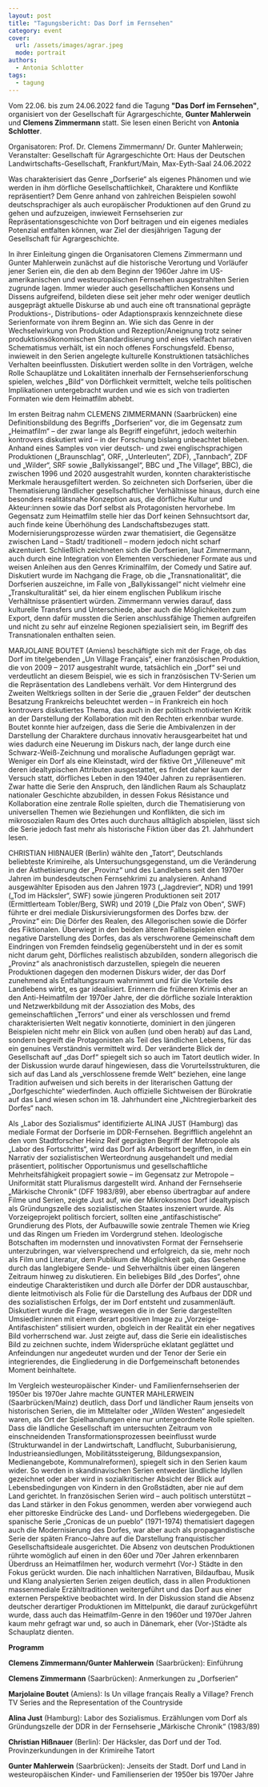 ```yaml
---
layout: post
title: "Tagungsbericht: Das Dorf im Fernsehen"
category: event
cover:
  url: /assets/images/agrar.jpeg
  mode: portrait
authors:
  - Antonia Schlotter
tags:
  - tagung
---
```


Vom 22.06. bis zum 24.06.2022 fand die Tagung **"Das Dorf im Fernsehen"**, organisiert von der Gesellschaft für Agrargeschichte, **Gunter Mahlerwein** und **Clemens Zimmermann** statt. Sie lesen einen Bericht von **Antonia Schlotter**.

<!-- more -->

Organisatoren: Prof. Dr. Clemens Zimmermann/ Dr. Gunter Mahlerwein; Veranstalter: Gesellschaft für Agrargeschichte
Ort: Haus der Deutschen Landwirtschafts-Gesellschaft, Frankfurt/Main, Max-Eyth-Saal
24.06.2022

Was charakterisiert das Genre „Dorfserie“ als eigenes Phänomen und wie werden in ihm dörfliche Gesellschaftlichkeit, Charaktere und Konflikte repräsentiert?
Dem Genre anhand von zahlreichen Beispielen sowohl deutschsprachiger als auch europäischer Produktionen auf den Grund zu gehen und aufzuzeigen, inwieweit Fernsehserien zur Repräsentationsgeschichte von Dorf beitragen und ein eigenes mediales Potenzial entfalten können, war Ziel der diesjährigen Tagung der Gesellschaft für Agrargeschichte.

In ihrer Einleitung gingen die Organisatoren Clemens Zimmermann und Gunter Mahlerwein zunächst auf die historische Verortung und Vorläufer jener Serien ein, die den ab dem Beginn der 1960er Jahre im US-amerikanischen und westeuropäischen Fernsehen ausgestrahlten Serien zugrunde lagen. Immer wieder auch gesellschaftlichen Konsens und Dissens aufgreifend, bildeten diese seit jeher mehr oder weniger deutlich ausgeprägt aktuelle Diskurse ab und auch eine oft transnational geprägte Produktions-, Distributions- oder Adaptionspraxis kennzeichnete diese Serienformate von ihrem Beginn an.
Wie sich das Genre in der Wechselwirkung von Produktion und Rezeption/Aneignung trotz seiner produktionsökonomischen Standardisierung und eines vielfach narrativen Schematismus verhält, ist ein noch offenes Forschungsfeld. Ebenso, inwieweit in den Serien angelegte kulturelle Konstruktionen tatsächliches Verhalten beeinflussten.
Diskutiert werden sollte in den Vorträgen, welche Rolle Schauplätze und Lokalitäten innerhalb der Fernsehserienforschung spielen, welches „Bild“ von Dörflichkeit vermittelt, welche teils politischen Implikationen untergebracht wurden und wie es sich von tradierten Formaten wie dem Heimatfilm abhebt.

Im ersten Beitrag nahm CLEMENS ZIMMERMANN (Saarbrücken) eine Definitionsbildung des Begriffs „Dorfserien“ vor, die im Gegensatz zum „Heimatfilm“ – der zwar lange als Begriff eingeführt, jedoch weiterhin kontrovers diskutiert wird – in der Forschung bislang unbeachtet blieben.
Anhand eines Samples von vier deutsch- und zwei englischsprachigen Produktionen („Braunschlag“, ORF, „Unterleuten“, ZDF), „Tannbach“, ZDF und „Wilder“, SRF sowie „Ballykissangel“, BBC und „The Village“, BBC), die zwischen 1996 und 2020 ausgestrahlt wurden, konnten charakteristische Merkmale herausgefiltert werden. So zeichneten sich Dorfserien, über die Thematisierung ländlicher gesellschaftlicher Verhältnisse hinaus, durch eine besonders realitätsnahe Konzeption aus, die dörfliche Kultur und Akteur:innen sowie das Dorf selbst als Protagonisten hervorhebe. Im Gegensatz zum Heimatfilm stelle hier das Dorf keinen Sehnsuchtsort dar, auch finde keine Überhöhung des Landschaftsbezuges statt. Modernisierungsprozesse würden zwar thematisiert, die Gegensätze zwischen Land – Stadt/ traditionell – modern jedoch nicht scharf akzentuiert. Schließlich zeichneten sich die Dorfserien, laut Zimmermann, auch durch eine Integration von Elementen verschiedener Formate aus und weisen Anleihen aus den Genres Kriminalfilm, der Comedy und Satire auf.
Diskutiert wurde im Nachgang die Frage, ob die „Transnationalität“, die Dorfserien auszeichne, im Falle von „Ballykissangel“ nicht vielmehr eine „Transkulturalität“ sei, da hier einem englischen Publikum irische Verhältnisse präsentiert würden. Zimmermann verwies darauf, dass kulturelle Transfers und Unterschiede, aber auch die Möglichkeiten zum Export, denn dafür mussten die Serien anschlussfähige Themen aufgreifen und nicht zu sehr auf einzelne Regionen spezialisiert sein, im Begriff des Transnationalen enthalten seien.


MARJOLAINE BOUTET (Amiens) beschäftigte sich mit der Frage, ob das Dorf im titelgebenden „Un Village Français“, einer französischen Produktion, die von 2009 – 2017 ausgestrahlt wurde, tatsächlich ein „Dorf“ sei und verdeutlicht an diesem Beispiel, wie es sich in französischen TV-Serien um die Repräsentation des Landlebens verhält. Vor dem Hintergrund des Zweiten Weltkriegs sollten in der Serie die „grauen Felder“ der deutschen Besatzung Frankreichs beleuchtet werden – in Frankreich ein hoch kontrovers diskutiertes Thema, das auch in der politisch motivierten Kritik an der Darstellung der Kollaboration mit den Rechten erkennbar wurde. Boutet konnte hier aufzeigen, dass die Serie die Ambivalenzen in der Darstellung der Charaktere durchaus innovativ herausgearbeitet hat und wies dadurch eine Neuerung im Diskurs nach, der lange durch eine Schwarz-Weiß-Zeichnung und moralische Aufladungen geprägt war. Weniger ein Dorf als eine Kleinstadt, wird der fiktive Ort „Villeneuve“ mit deren idealtypischen Attributen ausgestattet, es findet daher kaum der Versuch statt, dörfliches Leben in den 1940er Jahren zu repräsentieren.  
Zwar hatte die Serie den Anspruch, den ländlichen Raum als Schauplatz nationaler Geschichte abzubilden, in dessen Fokus Résistance und Kollaboration eine zentrale Rolle spielten, durch die Thematisierung von universellen Themen wie Beziehungen und Konflikten, die sich im mikrosozialen Raum des Ortes auch durchaus alltäglich abspielen, lässt sich die Serie jedoch fast mehr als historische Fiktion über das 21. Jahrhundert lesen.

CHRISTIAN HIßNAUER (Berlin) wählte den „Tatort“, Deutschlands beliebteste Krimireihe, als Untersuchungsgegenstand, um die Veränderung in der Ästhetisierung der „Provinz“ und des Landlebens seit den 1970er Jahren im bundesdeutschen Fernsehkrimi zu analysieren. Anhand ausgewählter Episoden aus den Jahren 1973 („Jagdrevier“, NDR) und 1991 („Tod im Häcksler“, SWF) sowie jüngeren Produktionen seit 2017 (Ermittlerteam Tobler/Berg, SWR) und 2019 („Die Pfalz von Oben“, SWF) führte er drei mediale Diskursivierungsformen des Dorfes bzw. der „Provinz“ ein: Die Dörfer des Realen, des Allegorischen sowie die Dörfer des Fiktionalen.
Überwiegt in den beiden älteren Fallbeispielen eine negative Darstellung des Dorfes, das als verschworene Gemeinschaft dem Eindringen von Fremden feindselig gegenübersteht und in der es somit nicht darum geht, Dörfliches realistisch abzubilden, sondern allegorisch die „Provinz“ als anachronistisch darzustellen, spiegeln die neueren Produktionen dagegen den modernen Diskurs wider, der das Dorf zunehmend als Entfaltungsraum wahrnimmt und für die Vorteile des Landlebens wirbt, es gar idealisiert.
Erinnern die früheren Krimis eher an den Anti-Heimatfilm der 1970er Jahre, der die dörfliche soziale Interaktion und Netzwerkbildung mit der Assoziation des Mobs, des gemeinschaftlichen „Terrors“ und einer als verschlossen und fremd charakterisierten Welt negativ konnotierte, dominiert in den jüngeren Beispielen nicht mehr ein Blick von außen (und oben herab) auf das Land, sondern begreift die Protagonisten als Teil des ländlichen Lebens, für das ein genuines Verständnis vermittelt wird. Der veränderte Blick der Gesellschaft auf „das Dorf“ spiegelt sich so auch im Tatort deutlich wider.
In der Diskussion wurde darauf hingewiesen, dass die Vorurteilsstrukturen, die sich auf das Land als „verschlossene fremde Welt“ beziehen, eine lange Tradition aufweisen und sich bereits in der literarischen Gattung der „Dorfgeschichte“ wiederfinden. Auch offizielle Sichtweisen der Bürokratie auf das Land wiesen schon im 18. Jahrhundert eine „Nichtregierbarkeit des Dorfes“ nach.


Als „Labor des Sozialismus“ identifizierte ALINA JUST (Hamburg) das mediale Format der Dorfserie im DDR-Fernsehen. Begrifflich angelehnt an den vom Stadtforscher Heinz Reif geprägten Begriff der Metropole als „Labor des Fortschritts“, wird das Dorf als Arbeitsort begriffen, in dem ein Narrativ der sozialistischen Werteordnung ausgehandelt und medial präsentiert, politischer Opportunismus und gesellschaftliche Mehrheitsfähigkeit propagiert sowie – im Gegensatz zur Metropole – Uniformität statt Pluralismus dargestellt wird.
Anhand der Fernsehserie „Märkische Chronik“ (DFF 1983/89), aber ebenso übertragbar auf andere Filme und Serien, zeigte Just auf, wie der Mikrokosmos Dorf idealtypisch als Gründungszelle des sozialistischen Staates inszeniert wurde. Als Vorzeigeprojekt politisch forciert, sollten eine „antifaschistische“ Grundierung des Plots, der Aufbauwille sowie zentrale Themen wie Krieg und das Ringen um Frieden im Vordergrund stehen. Ideologische Botschaften im modernsten und innovativsten Format der Fernsehserie unterzubringen, war vielversprechend und erfolgreich, da sie, mehr noch als Film und Literatur, dem Publikum die Möglichkeit gab, das Gesehene durch das langlebigere Sende- und Sehverhältnis über einen längeren Zeitraum hinweg zu diskutieren. Ein beliebiges Bild „des Dorfes“, ohne eindeutige Charakteristiken und durch alle Dörfer der DDR austauschbar, diente leitmotivisch als Folie für die Darstellung des Aufbaus der DDR und des sozialistischen Erfolgs, der im Dorf entsteht und zusammenläuft.
Diskutiert wurde die Frage, weswegen die in der Serie dargestellten Umsiedler:innen mit einem derart positiven Image zu „Vorzeige-Antifaschisten“ stilisiert wurden, obgleich in der Realität ein eher negatives Bild vorherrschend war. Just zeigte auf, dass die Serie ein idealistisches Bild zu zeichnen suchte, indem Widersprüche eklatant geglättet und Anfeindungen nur angedeutet wurden und der Tenor der Serie ein integrierendes, die Eingliederung in die Dorfgemeinschaft betonendes Moment beinhaltete.


Im Vergleich westeuropäischer Kinder- und Familienfernsehserien der 1950er bis 1970er Jahre machte GUNTER MAHLERWEIN (Saarbrücken/Mainz) deutlich, dass Dorf und ländlicher Raum jenseits von historischen Serien, die im Mittelalter oder „Wilden Westen“ angesiedelt waren, als Ort der Spielhandlungen eine nur untergeordnete Rolle spielten.
Dass die ländliche Gesellschaft im untersuchten Zeitraum von einschneidenden Transformationsprozessen beeinflusst wurde (Strukturwandel in der Landwirtschaft, Landflucht, Suburbanisierung, Industrieansiedlungen, Mobilitätssteigerung, Bildungsexpansion, Medienangebote, Kommunalreformen), spiegelt sich in den Serien kaum wider.
So werden in skandinavischen Serien entweder ländliche Idyllen gezeichnet oder aber wird in sozialkritischer Absicht der Blick auf Lebensbedingungen von Kindern in den Großstädten, aber nie auf dem Land gerichtet. In französischen Serien wird – auch politisch unterstützt – das Land stärker in den Fokus genommen, werden aber vorwiegend auch eher pittoreske Eindrücke des Land- und Dorflebens wiedergegeben. Die spanische Serie „Cronicas de un pueblo“ (1971-1974) thematisiert dagegen auch die Modernisierung des Dorfes, war aber auch als propagandistische Serie der späten Franco-Jahre auf die Darstellung franquistischer Gesellschaftsideale ausgerichtet. Die Absenz von deutschen Produktionen rührte womöglich auf einen in den 60er und 70er Jahren erkennbaren Überdruss an Heimatfilmen her, wodurch vermehrt (Vor-) Städte in den Fokus gerückt wurden.
Die nach inhaltlichen Narrativen, Bildaufbau, Musik und Klang analysierten Serien zeigen deutlich, dass in allen Produktionen massenmediale Erzähltraditionen weitergeführt und das Dorf aus einer externen Perspektive beobachtet wird.
In der Diskussion stand die Absenz deutscher derartiger Produktionen im Mittelpunkt, die darauf zurückgeführt wurde, dass auch das Heimatfilm-Genre in den 1960er und 1970er Jahren kaum mehr gefragt war und, so auch in Dänemark, eher (Vor-)Städte als Schauplatz dienten.


**Programm**

**Clemens Zimmermann/Gunter Mahlerwein** (Saarbrücken): Einführung   

**Clemens Zimmermann** (Saarbrücken): Anmerkungen zu „Dorfserien“

**Marjolaine Boutet** (Amiens): Is Un village français Really a Village? French TV Series and the Representation of the Countryside

**Alina Just** (Hamburg): Labor des Sozialismus. Erzählungen vom Dorf als Gründungszelle der DDR in der Fernsehserie „Märkische Chronik“ (1983/89)

**Christian Hißnauer** (Berlin): Der Häcksler, das Dorf und der Tod. Provinzerkundungen in der Krimireihe Tatort

**Gunter Mahlerwein** (Saarbrücken): Jenseits der Stadt. Dorf und Land in westeuropäischen Kinder- und Familienserien der 1950er bis 1970er Jahre
